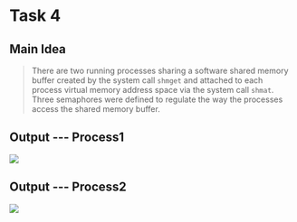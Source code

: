 # Task 4

## Main Idea
> There are two running processes sharing a software shared memory buffer created by the system call `shmget` and attached to each process virtual memory address space via the system call `shmat`. Three semaphores were defined to regulate the way the processes access the shared memory buffer.

## Output --- Process1
![](./process1.png)

## Output --- Process2
![](./process2.png)

